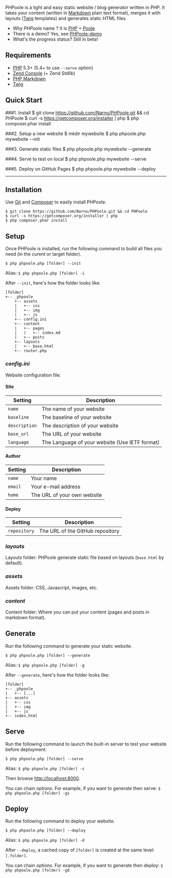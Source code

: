 <!--
title = PHPoole
layout = base
-->
PHPoole is a light and easy static website / blog generator written in PHP.
It takes your content (written in [Markdown](http://daringfireball.net/projects/markdown/) plain text format), merges it with layouts ([Twig](http://twig.sensiolabs.org/) templates) and generates static HTML files.

* Why _PHPoole_ name ? It is [PHP](http://www.php.net) + [Poole](http://en.wikipedia.org/wiki/Strange_Case_of_Dr_Jekyll_and_Mr_Hyde#Mr._Poole)
* There is a demo? Yes, see [PHPoole-demo](https://github.com/Narno/PHPoole-demo)
* What's the progress status? Still in beta!

Requirements
------------

* [PHP](https://github.com/php) 5.3+ (5.4+ to use ```--serve``` option)
* [Zend Console](https://github.com/zendframework/Component_ZendConsole) (+ Zend Stdlib)
* [PHP Markdown](https://github.com/michelf/php-markdown)
* [Twig](https://github.com/fabpot/Twig)

Quick Start
-----------

###1. Install
    $ git clone https://github.com/Narno/PHPoole.git && cd PHPoole
    $ curl -s https://getcomposer.org/installer | php
    $ php composer.phar install

###2. Setup a new website
    $ mkdir mywebsite
    $ php phpoole.php mywebsite --init

###3. Generate static files
    $ php phpoole.php mywebsite --generate

###4. Serve to test on local
    $ php phpoole.php mywebsite --serve

###5. Deploy on GitHub Pages
    $ php phpoole.php mywebsite --deploy

----

Installation
------------

Use [Git](http://git-scm.com) and [Composer](http://getcomposer.org) to easily install PHPoole.

    $ git clone https://github.com/Narno/PHPoole.git && cd PHPoole
    $ curl -s https://getcomposer.org/installer | php
    $ php composer.phar install


Setup
-----

Once PHPoole is installed, run the following command to build all files you need (in the curent or target folder).

    $ php phpoole.php [folder] --init

Alias: ```$ php phpoole.php [folder] -i```

After ```--init```, here's how the folder looks like:

    [folder]
    +-- _phpoole
        +-- assets
        |   +-- css
        |   +-- img
        |   +-- js
        +-- config.ini
        +-- content
        |   +-- pages
        |   |   +-- index.md
        |   +-- posts
        +-- layouts
        |   +-- base.html
        +-- router.php

### _config.ini_

Website configuration file:

#### Site
| Setting           | Description                                    |
| ----------------- | ---------------------------------------------- |
| ```name```        | The name of your website                       |
| ```baseline```    | The baseline of your website                   |
| ```description``` | The description of your website                |
| ```base_url```    | The URL of your website                        |
| ```language```    | The Language of your website (Use IETF format) |

#### Author
| Setting           | Description                                    |
| ----------------- | ---------------------------------------------- |
| ```name```        | Your name                                      |
| ```email```       | Your e-mail address                            |
| ```home```        | The URL of your own website                    |

#### Deploy
| Setting           | Description                                    |
| ----------------- | ---------------------------------------------- |
| ```repository```  | The URL of the GitHub repository               |

### _layouts_

Layouts folder: PHPoole generate static file based on layouts (```base.html``` by default).

### _assets_

Assets folder: CSS, Javascript, images, etc.

### _content_

Content folder: Where you can put your content (pages and posts in markdown format).


Generate
--------

Run the following command to generate your static website.

    $ php phpoole.php [folder] --generate

Alias: ```$ php phpoole.php [folder] -g```

After ```--generate```, here's how the folder looks like:

    [folder]
    +-- _phpoole
    |   +-- [...]
    +-- assets
    |   +-- css
    |   +-- img
    |   +-- js
    +-- index.html


Serve
-----

Run the following command to launch the built-in server to test your website before deployment.

    $ php phpoole.php [folder] --serve

Alias: ```$ php phpoole.php [folder] -s```

Then browse [http://localhost:8000](http://localhost:8000).

You can chain options. For example, if you want to generate then serve:
```$ php phpoole.php [folder] -gs```


Deploy
------

Run the following command to deploy your website.

    $ php phpoole.php [folder] --deploy

Alias: ```$ php phpoole.php [folder] -d```

After ```--deploy```, a cached copy of ```[folder]``` is created at the same level: ```[.folder]```.

You can chain options. For example, if you want to generate then deploy:
```$ php phpoole.php [folder] -gd```

